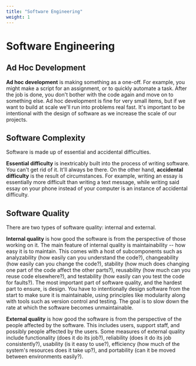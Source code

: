 ```yaml
---
title: "Software Engineering"
weight: 1
---
```


# Software Engineering

## Ad Hoc Development

**Ad hoc development** is making something as a one-off. For example, you might make a script for an assignment, or to quickly automate a task. After the job is done, you don't bother with the code again and move on to something else. Ad hoc development is fine for very small items, but if we want to build at scale we'll run into problems real fast. It's important to be intentional with the design of software as we increase the scale of our projects.

## Software Complexity

Software is made up of essential and accidental difficulties.

**Essential difficulty** is inextricably built into the process of writing software. You can't get rid of it. It'll always be there. On the other hand, **accidental difficulty** is the result of circumstances. For example, writing an essay is essentially more difficult than writing a text message, while writing said essay on your phone instead of your computer is an instance of accidental difficulty.

## Software Quality

There are two types of software quality: internal and external.

**Internal quality** is how good the software is from the perspective of those working on it. The main feature of internal quality is maintainability -- how easy it is to maintain. This comes with a host of subcomponents such as analyzability (how easily can you understand the code?), changeability (how easily can you change the code?), stability (how much does changing one part of the code affect the other parts?), reusability (how much can you reuse code elsewhere?), and testability (how easily can you test the code for faults?). The most important part of software quality, and the hardest part to ensure, is design. You have to intentionally design software from the start to make sure it is maintainable, using principles like modularity along with tools such as version control and testing. The goal is to slow down the rate at which the software becomes unmaintainable.

**External quality** is how good the software is from the perspective of the people affected by the software. This includes users, support staff, and possibly people affected by the users. Some measures of external quality include functionality (does it do its job?), reliability (does it do its job consistently?), usability (is it easy to use?), efficiency (how much of the system's resources does it take up?), and portability (can it be moved between environments easily?).
